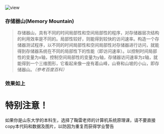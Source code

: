 ![view](https://user-images.githubusercontent.com/40687850/229533883-4bf70d0f-bf77-4cc3-bc0b-439a60344c52.png)
### 存储器山(Memory Mountain)

> 存储器山，具有不同的时间局部性和空间局部性的程序，对存储器层次结构的利用效率是不同的。局部性较好，则能得到较快的访问速率。构造一个存储器测试程序，以不同的时间局部性和空间局部性对存储器进行访问，就能得到存储器系统在不同的局部性下的性能（即访问速率）。以控制时间局部性的变量为x轴，控制空间局部性的变量为y轴，存储器访问速率为z轴，就能得到一个三维图形，它看起来像一座有着山峰，山脊和山坡的小山，即存储器山。*（参考百度百科）*
> 

### 效果如上


# 特别注意！
如果你是山东大学的本科生，选择了鞠雷老师的计算机系统原理课，请不要直接copy本代码和数据及图片，以防因为重复而获得学业警告

​    
